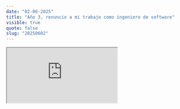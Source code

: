 ```yaml
---
date: "02-06-2025"
title: "Año 3, renuncio a mi trabajo como ingeniero de software"
visible: true
quote: false
slug: "20250602"
---
```


<iframe src="https://www.youtube.com/embed/l7BMZUm9Uu8" allowfullscreen></iframe>
